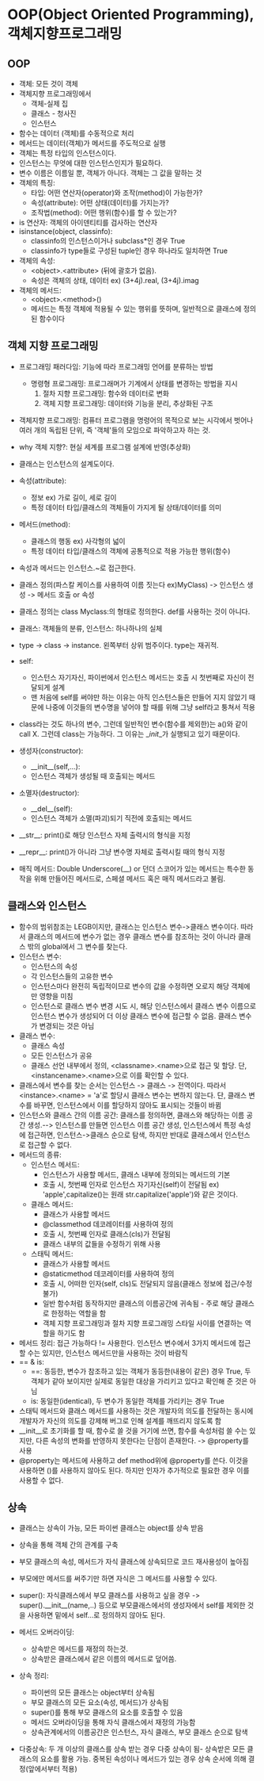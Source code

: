 # OOP(Object Oriented Programming), 객체지향프로그래밍

## OOP

- 객체: 모든 것이 객체
- 객체지향 프로그래밍에서
  - 객체-실제 집
  - 클래스 - 청사진
  - 인스턴스
- 함수는 데이터 (객체)를 수동적으로 처리
- 메서드는 데이터(객체)가 메서드를 주도적으로 실행
- 객체는 특정 타입의 인스턴스이다.
- 인스턴스는 무엇에 대한 인스턴스인지가 필요하다.
- 변수 이름은 이름일 뿐, 객체가 아니다. 객체는 그 값을 말하는 것
- 객체의 특징:
  - 타입: 어떤 연산자(operator)와 조작(method)이 가능한가?
  - 속성(attribute): 어떤 상태(데이터)를 가지는가?
  - 조작법(method): 어떤 행위(함수)를 할 수 있는가?
- is 연산자: 객체의 아이덴티티를 검사하는 연산자
- isinstance(object, classinfo): 
  - classinfo의 인스턴스이거나 subclass*인 경우 True
  - classinfo가 type들로 구성된 tuple인 경우 하나라도 일치하면 True
- 객체의 속성:
  - <object\>.<attribute\> (뒤에 괄호가 없음). 
  - 속성은 객체의 상태, 데이터 ex) (3+4j).real, (3+4j).imag
- 객체의 메서드:
  - <object\>.<method\>()
  - 메서드는 특정 객체에 적용될 수 있는 행위를 뜻하며, 일반적으로 클래스에 정의된 함수이다



## 객체 지향 프로그래밍

- 프로그래밍 패러다임: 기능에 따라 프로그래밍 언어를 분류하는 방법

  - 명령형 프로그래밍: 프로그래머가 기계에서 상태를 변경하는 방법을 지시
    1. 절차 지향 프로그래밍: 함수와 데이터로 변화
    2. 객체 지향 프로그래밍: 데이터와 기능을 분리, 추상화된 구조

- 객체지향 프로그래밍: 컴퓨터 프로그램을 명령어의 목적으로 보는 시각에서 벗어나 여러 개의 독립된 단위, 즉 '객체'들의 모임으로 파악하고자 하는 것.

- why 객체 지향?: 현실 세계를 프로그램 설계에 반영(추상화)

- 클래스는 인스턴스의 설계도이다.

- 속성(attribute): 

  - 정보 ex) 가로 길이, 세로 길이
  - 특정 데이터 타입/클래스의 객체들이 가지게 될 상태/데이터를 의미

- 메서드(method): 

  - 클래스의 행동 ex) 사각형의 넓이
  - 특정 데이터 타입/클래스의 객체에 공통적으로 적용 가능한 행위(함수)

- 속성과 메서드는 인스턴스.~로 접근한다.

- 클래스 정의(파스칼 케이스를 사용하여 이름 짓는다 ex)MyClass) -> 인스턴스 생성 -> 메서드 호출 or 속성

- 클래스 정의는 class Myclass:의 형태로 정의한다. def를 사용하는 것이 아니다.

- 클래스: 객체들의 분류, 인스턴스: 하나하나의 실체

- type -> class -> instance. 왼쪽부터 상위 범주이다. type는 재귀적.

- self: 

  - 인스턴스 자기자신, 파이썬에서 인스턴스 메서드는 호출 시 첫번째로 자신이 전달되게 설계 
  - 맨 처음에 self를 써야만 하는 이유는 아직 인스턴스들은 만들어 지지 않았기 때문에 나중에 이것들의 변수명을 넣어야 할 때를 위해 그냥 self라고 퉁쳐서 적용

- class라는 것도 하나의 변수, 그런데 일반적인 변수(함수를 제외한)는 a()와 같이 call X. 그런데 class는 가능하다. 그 이유는 __init_\_가 실행되고 있기 때문이다.

- 생성자(constructor): 

  - __init\_\_(self,...):
  - 인스턴스 객체가 생성될 때 호출되는 메서드

- 소멸자(destructor):

  - __del\_\_(self):
  - 인스턴스 객체가 소멸(파괴)되기 직전에 호출되는 메서드

- __str\_\_: print()로 해당 인스턴스 자체 출력시의 형식을 지정

- __repr\_\_: print()가 아니라 그냥 변수명 자체로 출력시킬 때의 형식 지정

- 매직 메서드: Double Underscore(__) or 던더 스코어가 있는 메서드는 특수한 동작을 위해 만들어진 메서드로, 스페셜 메서드 혹은 매직 메서드라고 불림.

  

## 클래스와 인스턴스

- 함수의 범위참조는 LEGB이지만, 클래스는 인스턴스 변수->클래스 변수이다. 따라서 클래스의 메서드에 변수가 없는 경우 클래스 변수를 참조하는 것이 아니라 클래스 밖의 global에서 그 변수를 찾는다.
- 인스턴스 변수: 
  - 인스턴스의 속성
  - 각 인스턴스들의 고유한 변수
  - 인스턴스마다 완전히 독립적이므로 변수의 값을 수정하면 오로지 해당 객체에만 영향을 미침
  - 인스턴스로 클래스 변수 변경 시도 시, 해당 인스턴스에서 클래스 변수 이름으로 인스턴스 변수가 생성되어 더 이상 클래스 변수에 접근할 수 없음. 클래스 변수가 변경되는 것은 아님
- 클래스 변수: 
  - 클래스 속성 
  - 모든 인스턴스가 공유
  - 클래스 선언 내부에서 정의, <classname\>.<name\>으로 접근 및 할당. 단, <instancename\>.<name\>으로 이를 확인할 수 있다.
- 클래스에서 변수를 찾는 순서는 인스턴스 -> 클래스 -> 전역이다. 따라서 <instance\>.<name\> = 'a'로 할당시 클래스 변수는 변하지 않는다. 단, 클래스 변수를 바꾸면, 인스턴스에서 이를 할당하지 않아도 표시되는 것들이 바뀜
- 인스턴스와 클래스 간의 이름 공간: 클래스를 정의하면, 클래스와 해당하는 이름 공간 생성.--> 인스턴스를 만들면 인스턴스 이름 공간 생성, 인스턴스에서 특정 속성에 접근하면, 인스턴스->클래스 순으로 탐색, 하지만 반대로 클래스에서 인스턴스로 접근할 수 없다.
- 메서드의 종류: 
  - 인스턴스 메서드: 
    - 인스턴스가 사용할 메서드, 클래스 내부에 정의되는 메서드의 기본
    - 호출 시, 첫번째 인자로 인스턴스 자기자신(self)이 전달됨 ex) 'apple',capitalize()는 원래 str.capitalize('apple')와 같은 것이다.
  - 클래스 메서드:
    - 클래스가 사용할 메서드
    - @classmethod 데코레이터를 사용하여 정의
    - 호출 시, 첫번째 인자로 클래스(cls)가 전달됨
    - 클래스 내부의 값들을 수정하기 위해 사용
  - 스태틱 메서드:
    - 클래스가 사용할 메서드
    - @staticmethod 데코레이터를 사용하여 정의
    - 호출 시, 어떠한 인자(self, cls)도 전달되지 않음(클래스 정보에 접근/수정 불가)
    - 일반 함수처럼 동작하지만 클래스의 이름공간에 귀속됨 - 주로 해당 클래스로 한정하는 역할을 함
    - 객체 지향 프로그래밍과 절차 지향 프로그래밍 스타일 사이를 연결하는 역할을 하기도 함
- 메서드 정리: 접근 가능하다 != 사용한다. 인스턴스 변수에서 3가지 메서드에 접근할 수는 있지만, 인스턴스 메서드만을 사용하는 것이 바람직
- == & is:
  - ==: 동등한, 변수가 참조하고 있는 객체가 동등한(내용이 같은) 경우 True, 두 객체가 같아 보이지만 실제로 동일한 대상을 가리키고 있다고 확인해 준 것은 아님
  - is: 동일한(identical), 두 변수가 동일한 객체를 가리키는 경우 True
- 스태틱 메서드와 클래스 메서드를 사용하는 것은 개발자의 의도를 전달하는 동시에 개발자가 자신의 의도를 강제해 버그로 인해 설계를 깨뜨리지 않도록 함
- __init\_\_로 초기화를 할 때, 함수로 쓸 것을 거기에 쓰면, 함수를 속성처럼 쓸 수는 있지만, 다른 속성의 변화를 반영하지 못한다는 단점이 존재한다. -> @property를 사용
- @property는 메서드에 사용하고 def method위에 @property를 쓴다. 이것을 사용하면 ()를 사용하지 않아도 된다. 하지만 인자가 추가적으로 필요한 경우 이를 사용할 수 없다.



## 상속

- 클래스는 상속이 가능, 모든 파이썬 클래스는 object를 상속 받음

- 상속을 통해 객체 간의 관계를 구축

- 부모 클래스의 속성, 메서드가 자식 클래스에 상속되므로 코드 재사용성이 높아짐

- 부모에만 메서드를 써주기만 하면 자식은 그 메서드를 사용할 수 있다.

- super(): 자식클래스에서 부모 클래스를 사용하고 싶을 경우 -> super().__init\_\_(name,..) 등으로 부모클래스에서의 생성자에서 self를 제외한 것을 사용하면 밑에서 self...로 정의하지 않아도 된다.

- 메서드 오버라이딩: 

  - 상속받은 메서드를 재정의 하는것.
  - 상속받은 클래스에서 같은 이름의 메서드로 덮어씀. 

- 상속 정리:

  - 파이썬의 모든 클래스는 object부터 상속됨
  - 부모 클래스의 모든 요소(속성, 메서드)가 상속됨
  - super()를 통해 부모 클래스의 요소를 호출할 수 있음
  - 메서드 오버라이딩을 통해 자식 클래스에서 재정의 가능함
  - 상속관계에서의 이름공간은 인스턴스, 자식 클래스, 부모 클래스 순으로 탐색

- 다중상속: 두 개 이상의 클래스를 상속 받는 경우 다중 상속이 됨- 상속받은 모든 클래스의 요소를 활용 가능. 중복된 속성이나 메서드가 있는 경우 상속 순서에 의해 결정(앞에서부터 적용)

  






